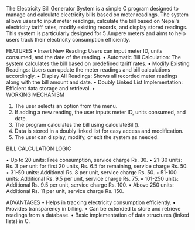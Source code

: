 The Electricity Bill Generator System is a simple C program designed to manage and calculate electricity bills based on meter readings. The system allows users to input meter readings, calculate the bill based on Nepal's electricity tariff rates, modify existing records, and display stored readings. This system is particularly designed for 5 Ampere meters and aims to help users track their electricity consumption efficiently.

FEATURES
•	Insert New Reading: Users can input meter ID, units consumed, and the date of the reading.
•	Automatic Bill Calculation: The system calculates the bill based on predefined tariff rates.
•	Modify Existing Readings: Users can update the meter readings and bill calculations accordingly.
•	Display All Readings: Shows all recorded meter readings along with the bill amount and date.
•	Doubly Linked List Implementation: Efficient data storage and retrieval.
•	
WORKING MECHANISM
1.	The user selects an option from the menu.
2.	If adding a new reading, the user inputs meter ID, units consumed, and date.
3.	The program calculates the bill using calculateBill().
4.	Data is stored in a doubly linked list for easy access and modification.
5.	The user can display, modify, or exit the system as needed.


BILL CALCULATION LOGIC

•	Up to 20 units: Free consumption, service charge Rs. 30.
•	21-30 units: Rs. 3 per unit for first 20 units, Rs. 6.5 for remaining, service charge Rs. 50.
•	31-50 units: Additional Rs. 8 per unit, service charge Rs. 50.
•	51-100 units: Additional Rs. 9.5 per unit, service charge Rs. 75.
•	101-250 units: Additional Rs. 9.5 per unit, service charge Rs. 100.
•	Above 250 units: Additional Rs. 11 per unit, service charge Rs. 150.

ADVANTAGES
•	Helps in tracking electricity consumption efficiently.
•	Provides transparency in billing.
•	Can be extended to store and retrieve readings from a database.
•	Basic implementation of data structures (linked lists) in C.

